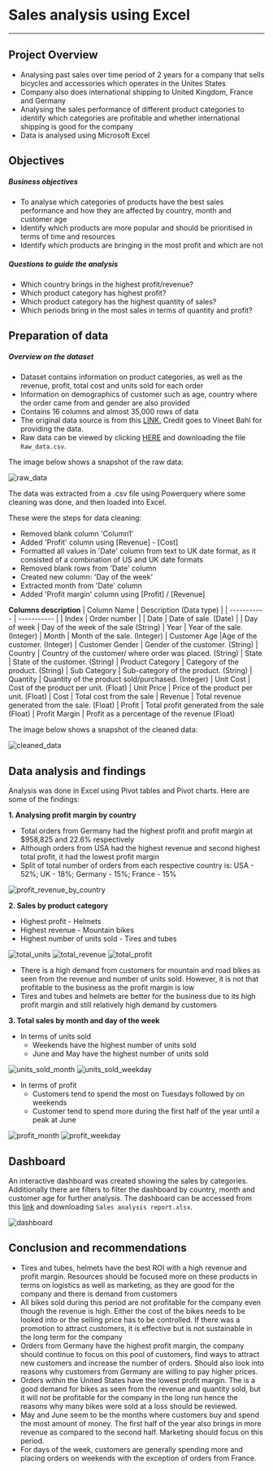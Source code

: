 # Sales analysis using Excel

---

## Project Overview

- Analysing past sales over time period of 2 years for a company that sells bicycles and accessories which operates in the Unites States
- Company also does international shipping to United Kingdom, France and Germany
- Analysing the sales performance of different product categories to identify which categories are profitable and whether international shipping is good for the company
- Data is analysed using Microsoft Excel

## Objectives

##### Business objectives

- To analyse which categories of products have the best sales performance and how they are affected by country, month and customer age
- Identify which products are more popular and should be prioritised in terms of time and resources
- Identify which products are bringing in the most profit and which are not

##### Questions to guide the analysis

- Which country brings in the highest profit/revenue?
- Which product category has highest profit?
- Which product category has the highest quantity of sales?
- Which periods bring in the most sales in terms of quantity and profit?

## Preparation of data

##### Overview on the dataset

- Dataset contains information on product categories, as well as the revenue, profit, total cost and units sold for each order
- Information on demographics of customer such as age, country where the order came from and gender are also provided
- Contains 16 columns and almost 35,000 rows of data
- The original data source is from this [LINK.](https://www.kaggle.com/datasets/thedevastator/analyzing-customer-spending-habits-to-improve-sa) Credit goes to Vineet Bahl for providing the data.
- Raw data can be viewed by clicking [HERE](https://github.com/benjamin-mak/Data-analysis-projects/tree/main/Sales%20analysis%20using%20Excel/Files) and downloading the file `Raw_data.csv`.

The image below shows a snapshot of the raw data:

![raw_data](Images/raw_data.jpg)


The data was extracted from a .csv file using Powerquery where some cleaning was done, and then loaded into Excel.

These were the steps for data cleaning:

- Removed blank column 'Column1'
- Added 'Profit' column using [Revenue] - [Cost]
- Formatted all values in 'Date' column from text to UK date format, as it consisted of a combination of US and UK date formats
- Removed blank rows from 'Date' column
- Created new column: 'Day of the week'
- Extracted month from 'Date' column
- Added 'Profit margin' column using [Profit] / [Revenue]

**Columns description**
| Column Name | Description (Data type) |
| ----------- | ----------- |
| Index | Order number |
| Date | Date of sale. (Date) |
| Day of week | Day of the week of the sale (String)
| Year | Year of the sale. (Integer)
| Month | Month of the sale. (Integer)
| Customer Age |Age of the customer. (Integer)
| Customer Gender | Gender of the customer. (String)
| Country | Country of the customer/ where order was placed. (String)
| State | State of the customer. (String)
| Product Category | Category of the product. (String)
| Sub Category | Sub-category of the product. (String)
| Quantity | Quantity of the product sold/purchased. (Integer)
| Unit Cost | Cost of the product per unit. (Float)
| Unit Price | Price of the product per unit. (Float)
| Cost | Total cost from the sale
| Revenue | Total revenue generated from the sale. (Float)
| Profit | Total profit generated from the sale (Float)
| Profit Margin | Profit as a percentage of the revenue (Float)

The image below shows a snapshot of the cleaned data:

![cleaned_data](Images/cleaned_data.jpg)

## Data analysis and findings

Analysis was done in Excel using Pivot tables and Pivot charts. Here are some of the findings:

**1. Analysing profit margin by country**

- Total orders from Germany had the highest profit and profit margin at $958,825 and 22.6% respectively
- Although orders from USA had the highest revenue and second highest total profit, it had the lowest profit margin
- Split of total number of orders from each respective country is: USA - 52%; UK - 18%; Germany - 15%; France - 15%

![profit_revenue_by_country](Images/Profit-revenue%20by%20country.jpg)

**2. Sales by product category**

- Highest profit - Helmets
- Highest revenue - Mountain bikes
- Highest number of units sold - Tires and tubes

![total_units](Images/Total%20units%20sold.jpg)
![total_revenue](Images/Total%20revenue.png)
![total_profit](Images/Total%20profit.jpg)

- There is a high demand from customers for mountain and road bikes as seen from the revenue and number of units sold. However, it is not that profitable to the business as the profit margin is low
- Tires and tubes and helmets are better for the business due to its high profit margin and still relatively high demand by customers

**3. Total sales by month and day of the week**

- In terms of units sold
  - Weekends have the highest number of units sold
  - June and May have the highest number of units sold

![units_sold_month](Images/Units%20sold%20month.jpg)
![units_sold_weekday](Images/Units%20sold%20weekday.jpg)

- In terms of profit
  - Customers tend to spend the most on Tuesdays followed by on weekends
  - Customer tend to spend more during the first half of the year until a peak at June

![profit_month](Images/Profit%20month.jpg)
![profit_weekday](Images/Profit%20weekday.jpg)

## Dashboard

An interactive dashboard was created showing the sales by categories. Additionally there are filters to filter the dashboard by country, month and customer age for further analysis.
The dashboard can be accessed from this [link](https://github.com/benjamin-mak/Data-analysis-projects/tree/main/Sales%20analysis%20using%20Excel/Files) and downloading `Sales analysis report.xlsx`.

![dashboard](Images/Dashboard.png)

## Conclusion and recommendations

- Tires and tubes, helmets have the best ROI with a high revenue and profit margin. Resources should be focused more on these products in terms on logistics as well as marketing, as they are good for the company and there is demand from customers
- All bikes sold during this period are not profitable for the company even though the revenue is high. Either the cost of the bikes needs to be looked into or the selling price has to be controlled. If there was a promotion to attract customers, it is effective but is not sustainable in the long term for the company
- Orders from Germany have the highest profit margin, the company should continue to focus on this pool of customers, find ways to attract new customers and increase the number of orders. Should also look into reasons why customers from Germany are willing to pay higher prices.
- Orders within the United States have the lowest profit margin. The is a good demand for bikes as seen from the revenue and quantity sold, but it will not be profitable for the company in the long run hence the reasons why many bikes were sold at a loss should be reviewed.
- May and June seem to be the months where customers buy and spend the most amount of money. The first half of the year also brings in more revenue as compared to the second half. Marketing should focus on this period.
- For days of the week, customers are generally spending more and placing orders on weekends with the exception of orders from France.
